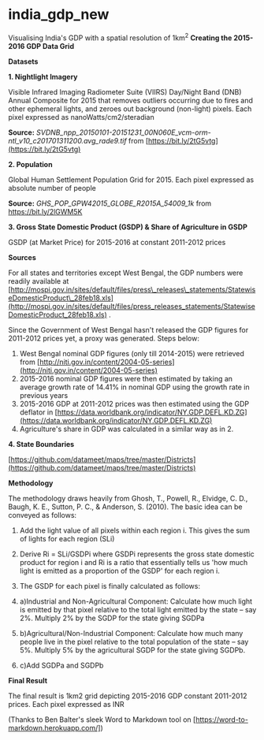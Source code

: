 # india_gdp_new
Visualising India's GDP with a spatial resolution of 1km<sup>2</sup>
**Creating the 2015-2016 GDP Data Grid**



**Datasets**

**1. Nightlight Imagery**

Visible Infrared Imaging Radiometer Suite (VIIRS) Day/Night Band (DNB) Annual Composite for 2015 that removes outliers occurring due to fires and other ephemeral lights, and zeroes out background (non-light) pixels. Each pixel expressed as nanoWatts/cm2/steradian

**Source:** _SVDNB\_npp\_20150101-20151231\_00N060E\_vcm-orm-ntl\_v10\_c201701311200.avg\_rade9.tif_ from [https://bit.ly/2tG5vtg](https://bit.ly/2tG5vtg)

**2. Population**

Global Human Settlement Population Grid for 2015. Each pixel expressed as absolute number of people

**Source:** _GHS\_POP\_GPW42015\_GLOBE\_R2015A\_54009\_1k_ from https://bit.ly/2lGWM5K

**3. Gross State Domestic Product (GSDP) &amp; Share of Agriculture in GSDP**

GSDP (at Market Price) for 2015-2016 at constant 2011-2012 prices

**Sources**

For all states and territories except West Bengal, the GDP numbers were readily available at [http://mospi.gov.in/sites/default/files/press\_releases\_statements/StatewiseDomesticProduct\_28feb18.xls](http://mospi.gov.in/sites/default/files/press_releases_statements/StatewiseDomesticProduct_28feb18.xls) .

Since the Government of West Bengal hasn&#39;t released the GDP figures for 2011-2012 prices yet, a proxy was generated. Steps below:

1. West Bengal nominal GDP figures (only till 2014-2015) were retrieved from [http://niti.gov.in/content/2004-05-series](http://niti.gov.in/content/2004-05-series)
2. 2015-2016 nominal GDP figures were then estimated by taking an average growth rate of 14.41% in nominal GDP using the growth rate in previous years
3. 2015-2016 GDP at 2011-2012 prices was then estimated using the GDP deflator in [https://data.worldbank.org/indicator/NY.GDP.DEFL.KD.ZG](https://data.worldbank.org/indicator/NY.GDP.DEFL.KD.ZG)
4. Agriculture&#39;s share in GDP was calculated in a similar way as in 2.



**4. State Boundaries**

[https://github.com/datameet/maps/tree/master/Districts](https://github.com/datameet/maps/tree/master/Districts)



**Methodology**

The methodology draws heavily from Ghosh, T., Powell, R., Elvidge, C. D., Baugh, K. E., Sutton, P. C., &amp; Anderson, S. (2010). The basic idea can be conveyed as follows:

1. Add the light value of all pixels within each region i. This gives the sum of lights for each region (SLi)
2. Derive Ri = SLi/GSDPi where GSDPi represents the gross state domestic product for region i and Ri is a ratio that essentially tells us &#39;how much light is emitted as a proportion of the GSDP&#39; for each region i.
3. The GSDP for each pixel is finally calculated as follows:

1. a)Industrial and Non-Agricultural Component: Calculate how much light is emitted by that pixel relative to the total light emitted by the state – say 2%. Multiply 2% by the SGDP for the state giving SGDPa
2. b)Agricultural/Non-Industrial Component: Calculate how much many people live in the pixel relative to the total population of the state – say 5%. Multiply 5% by the agricultural SGDP for the state giving SGDPb.
3. c)Add SGDPa and SGDPb



**Final Result**

The final result is 1km2 grid depicting 2015-2016 GDP constant 2011-2012 prices. Each pixel expressed as INR

(Thanks to Ben Balter's sleek Word to Markdown tool on [https://word-to-markdown.herokuapp.com/])
